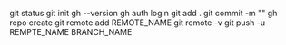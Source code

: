 git status
git init
gh --version
gh auth login
git add .
git commit -m ""
gh repo create
git remote add REMOTE_NAME <URL>
git remote -v
git push -u REMPTE_NAME BRANCH_NAME
